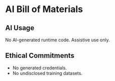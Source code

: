 # AI Bill of Materials

## AI Usage
No AI-generated runtime code. Assistive use only.

## Ethical Commitments
- No generated credentials.
- No undisclosed training datasets.
